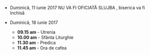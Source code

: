 * <label>Duminică, 11 iunie 2017</label>
NU VA FI OFICIATĂ SLUJBA , biserica va fi închisă

* <label>Duminică, 18 iunie 2017</label>
  * **09.15 am** - Utrenia
  * **10.00 am** - Sfânta Liturghie
  * **11.30 am** - Predica  
  * **11.45 am** - Ora de cafea 

